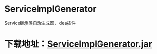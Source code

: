 # ServiceImplGenerator
Service继承类自动生成器，Idea插件
# 下载地址：[ServiceImplGenerator.jar](https://github.com/Brioal/ServiceImplGenerator/blob/master/ServiceImplGenerator.jar)
